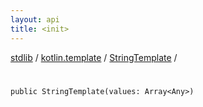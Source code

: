 ```yaml
---
layout: api
title: <init>
---
```

[stdlib](../../index.md) / [kotlin.template](../index.md) / [StringTemplate](index.md) / [<init>](_init_.md)

# <init>

```
public StringTemplate(values: Array<Any>)
```

